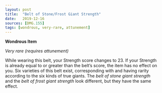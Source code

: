 ```yaml
---
layout: post
title:  "Belt of Stone/Frost Giant Strength"
date:   2019-12-16
sources: [DMG.155]
tags: [wondrous, very-rare, attunement]
---
```


**Wondrous Item**

*Very rare (requires attunement)*

While wearing this belt, your Strength score changes to 23. If your Strength is already equal to or greater than the belt’s score, the item has no effect on you. Six varieties of this belt exist, corresponding with and having rarity according to the six kinds of true giants. The *belt of stone giant strength* and the *belt of frost giant strength* look different, but they have the same effect.